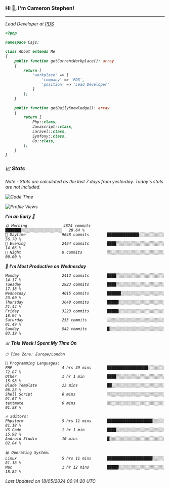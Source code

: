 ### Hi 👋, I'm Cameron Stephen!
<hr>
<p><em>Lead Developer at <a href="https://prindatasolutions.co.uk">PDS</a></p>


```php
<?php

namespace Cajs;

class About extends Me
{
    public function getCurrentWorkplace(): array
    {
        return [
            'workplace' => [
                'company' => 'PDS',
                'position' => 'Lead Developer'
            ]
        ];
    }

    public function getDailyKnowledge(): array
    {
        return [
            Php::class,
            Javascript::class,
            Laravel::class,
            Symfony::class,
            Go::class,
        ];
    }
}
```

### 📈 Stats
<p><em>Note - Stats are calculated as the last 7 days from yesterday. Today's stats are not included.</em></p>


<!--START_SECTION:waka-->
![Code Time](http://img.shields.io/badge/Code%20Time-3%2C813%20hrs%2038%20mins-blue)

![Profile Views](http://img.shields.io/badge/Profile%20Views-0-blue)

**I'm an Early 🐤** 

```text
🌞 Morning                4874 commits        ███████░░░░░░░░░░░░░░░░░░   28.64 % 
🌆 Daytime                9648 commits        ██████████████░░░░░░░░░░░   56.70 % 
🌃 Evening                2494 commits        ████░░░░░░░░░░░░░░░░░░░░░   14.66 % 
🌙 Night                  0 commits           ░░░░░░░░░░░░░░░░░░░░░░░░░   00.00 % 
```
📅 **I'm Most Productive on Wednesday** 

```text
Monday                   2412 commits        ████░░░░░░░░░░░░░░░░░░░░░   14.17 % 
Tuesday                  2923 commits        ████░░░░░░░░░░░░░░░░░░░░░   17.18 % 
Wednesday                4015 commits        ██████░░░░░░░░░░░░░░░░░░░   23.60 % 
Thursday                 3648 commits        █████░░░░░░░░░░░░░░░░░░░░   21.44 % 
Friday                   3223 commits        █████░░░░░░░░░░░░░░░░░░░░   18.94 % 
Saturday                 253 commits         ░░░░░░░░░░░░░░░░░░░░░░░░░   01.49 % 
Sunday                   542 commits         █░░░░░░░░░░░░░░░░░░░░░░░░   03.19 % 
```


📊 **This Week I Spent My Time On** 

```text
🕑︎ Time Zone: Europe/London

💬 Programming Languages: 
PHP                      4 hrs 39 mins       ██████████████████░░░░░░░   72.87 % 
Other                    1 hr 1 min          ████░░░░░░░░░░░░░░░░░░░░░   15.98 % 
Blade Template           23 mins             ██░░░░░░░░░░░░░░░░░░░░░░░   06.23 % 
Shell Script             6 mins              ░░░░░░░░░░░░░░░░░░░░░░░░░   01.67 % 
textmate                 6 mins              ░░░░░░░░░░░░░░░░░░░░░░░░░   01.58 % 

🔥 Editors: 
Phpstorm                 5 hrs 11 mins       ████████████████████░░░░░   81.18 % 
VS Code                  1 hr 1 min          ████░░░░░░░░░░░░░░░░░░░░░   15.98 % 
Android Studio           10 mins             █░░░░░░░░░░░░░░░░░░░░░░░░   02.84 % 

💻 Operating System: 
Linux                    5 hrs 11 mins       ████████████████████░░░░░   81.18 % 
Mac                      1 hr 12 mins        █████░░░░░░░░░░░░░░░░░░░░   18.82 % 
```


 Last Updated on 18/05/2024 00:14:20 UTC
<!--END_SECTION:waka-->
